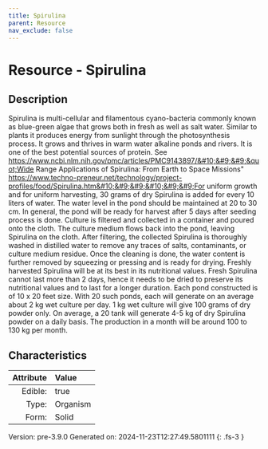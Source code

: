 ```yaml
---
title: Spirulina
parent: Resource
nav_exclude: false
---
```

# Resource - Spirulina

## Description
&#10;&#9;&#9;Spirulina is multi-cellular and filamentous cyano-bacteria commonly known as blue-green algae that &#10;&#9;&#9;grows both in fresh as well as salt water. Similar to plants it produces energy from sunlight &#10;&#9;&#9;through the photosynthesis process. It grows and thrives in warm water alkaline ponds and rivers. &#10;&#9;&#9;It is one of the best potential sources of protein. &#10;&#9;&#9;&#9;&#9;&#10;&#9;&#9;See https://www.ncbi.nlm.nih.gov/pmc/articles/PMC9143897/&#10;&#9;&#9;&quot;Wide Range Applications of Spirulina: From Earth to Space Missions&quot;&#10;&#9;&#9;&#9; &#9;&#9;&#9;&#9;&#10;&#9;&#9;https://www.techno-preneur.net/technology/project-profiles/food/Spirulina.htm&#10;&#9;&#9;&#10;&#9;&#9;For uniform growth and for uniform harvesting, 30 grams of dry Spirulina is added &#10;&#9;&#9;for every 10 liters of water. The water level in the pond should be maintained at 20 to 30 cm.&#10;&#10;&#9;&#9;In general, the pond will be ready for harvest after 5 days after seeding process is done.&#9;&#9;&#10;&#9;&#9;Culture is filtered and collected in a container and poured onto the cloth. The culture medium &#10;&#9;&#9;flows back into the pond, leaving Spirulina on the cloth. &#10;&#9;&#9;&#10;&#9;&#9;After filtering, the collected Spirulina is thoroughly washed in distilled water to remove any &#10;&#9;&#9;traces of salts, contaminants, or culture medium residue. Once the cleaning is done, the water &#10;&#9;&#9;content is further removed by squeezing or pressing and is ready for drying. Freshly harvested &#10;&#9;&#9;Spirulina will be at its best in its nutritional values. Fresh Spirulina cannot last more than &#10;&#9;&#9;2 days, hence it needs to be dried to preserve its nutritional values and to last for a longer&#10;&#9;&#9;duration.&#10;&#9;&#9;&#10;&#9;&#9;Each pond constructed is of 10 x 20 feet size. With 20 such ponds, each will generate on an &#10;&#9;&#9;average about 2 kg wet culture per day. 1 kg wet culture will give 100 grams of dry powder only. &#10;&#9;&#9;On average, a 20 tank will generate 4-5 kg of dry Spirulina powder on a daily basis. &#10;&#9;&#9;The production in a month will be around 100 to 130 kg per month. &#10;&#9;&#9;

## Characteristics

| Attribute      | Value |
|--------:|:------|
|Edible:|true|
|Type:|Organism|
|Form:|Solid|
 



    

Version: pre-3.9.0 Generated on: 2024-11-23T12:27:49.5801111
{: .fs-3 }
